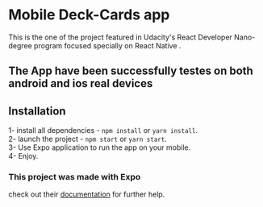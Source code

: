# Mobile Deck-Cards app

This is the one of the project featured in Udacity's React Developer Nano-degree program
focused specially on React Native .

## The App have been successfully testes on both android and ios real devices

## Installation

1- install all dependencies - `npm install` or `yarn install`.\
2- launch the project - `npm start` or `yarn start`.\
3- Use Expo application to run the app on your mobile.\
4- Enjoy.

### This project was made with Expo

check out their [documentation]("https://docs.expo.dev/") for further help.
